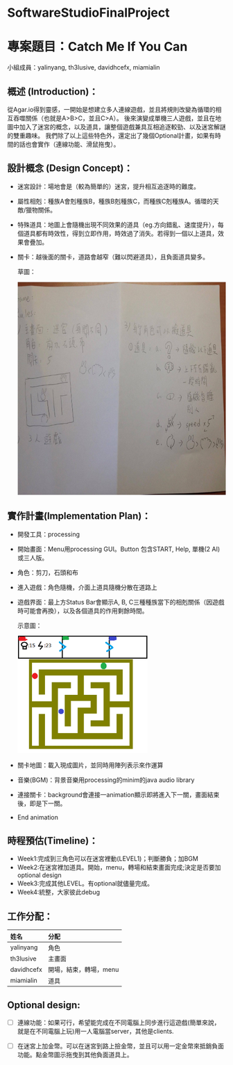 # SoftwareStudioFinalProject
# 專案題目：Catch Me If You Can

小組成員：yalinyang, th3lusive, davidhcefx, miamialin

## 概述 (Introduction)：

從Agar.io得到靈感，一開始是想建立多人連線遊戲，並且將規則改變為循環的相互吞噬關係（也就是A>B>C，並且C>A）。
後來演變成單機三人遊戲，並且在地圖中加入了迷宮的概念，以及道具，讓整個遊戲兼具互相追逐較勁、以及迷宮解謎的雙重趣味。
我們除了以上這些特色外，還定出了幾個Optional計畫，如果有時間的話也會實作（連線功能、滑鼠拖曳）。

## 設計概念 (Design Concept)：

- 迷宮設計：場地會是（較為簡單的）迷宮，提升相互追逐時的難度。

- 屬性相剋：種族A會剋種族B，種族B剋種族C，而種族C剋種族A。循環的天敵/獵物關係。
	
- 特殊道具：地圖上會隨機出現不同效果的道具（eg.方向錯亂、速度提升），每個道具都有時效性，得到立即作用，時效過了消失。若得到一個以上道具，效果會疊加。
		
- 關卡：越後面的關卡，道路會越窄（難以閃避道具），且負面道具變多。

	草圖：<p>
	<img src="/res/readme/scratch.png" alt="HandScratch" height="490" width="650">

## 實作計畫(Implementation Plan)：

- 開發工具：processing

- 開始畫面：Menu用processing GUI。Button 包含START, Help, 單機(2 AI)或三人版。

- 角色：剪刀，石頭和布

- 進入遊戲：角色隨機，介面上道具隨機分散在道路上

- 遊戲界面：最上方Status Bar會顯示A, B, C三種種族當下的相剋關係（因遊戲時可能會再換），以及各個道具的作用剩餘時間。

	示意圖：<p>
	<img src="/res/readme/image.gif" alt="SimpleImage" height="270" width="300">

- 關卡地圖：載入現成圖片，並同時用陣列表示來作運算

- 音樂(BGM)：背景音樂用processing的minim的java audio library
	
- 連接關卡：background會連接一animation顯示即將進入下一關，畫面結束後，即是下一關。
	
- End animation

## 時程預估(Timeline)：

- Week1:完成到三角色可以在迷宮裡動(LEVEL1)；判斷勝負；加BGM
- Week2:在迷宮裡加道具。開始，menu，轉場和結束畫面完成;決定是否要加optional design
- Week3:完成其他LEVEL。有optional就儘量完成。
- Week4:統整，大家彼此debug

## 工作分配：

|姓名|分配|
|:--- |:---|
|yalinyang|角色|
|th3lusive|主畫面|
|davidhcefx|開場，結束，轉場，menu|
|miamialin|道具|

## Optional design:

- [ ] 連線功能：如果可行，希望能完成在不同電腦上同步進行這遊戲(簡單來說，就是在不同電腦上玩)用一人電腦當server，其他是clients.
	
- [ ] 在迷宮上加金幣。可以在迷宮到路上撿金幣，並且可以用一定金幣來抵銷負面功能。點金幣圖示拖曳到其他負面道具上。



